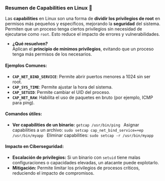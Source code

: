 ### **Resumen de Capabilities en Linux** 🐧

Las **capabilities** en Linux son una forma de **dividir los privilegios de root** en permisos más pequeños y específicos, mejorando la **seguridad** del sistema. Permiten que un proceso tenga ciertos privilegios sin necesidad de ejecutarse como `root`. Esto reduce el impacto de errores y vulnerabilidades.

- **¿Qué resuelven?**  
    Aplican el **principio de mínimos privilegios**, evitando que un proceso tenga más permisos de los necesarios.

#### **Ejemplos Comunes:**

- **`CAP_NET_BIND_SERVICE`**: Permite abrir puertos menores a 1024 sin ser root.
- **`CAP_SYS_TIME`**: Permite ajustar la hora del sistema.
- **`CAP_SETUID`**: Permite cambiar el UID del proceso.
- **`CAP_NET_RAW`**: Habilita el uso de paquetes en bruto (por ejemplo, ICMP para ping).

#### **Comandos útiles:**

- **Ver capabilities de un binario:**
`getcap /usr/bin/ping
`
Asignar capabilities a un archivo:
`sudo setcap cap_net_bind_service=+ep /usr/bin/myapp
`
Eliminar capabilities:
`sudo setcap -r /usr/bin/myapp
`
#### **Impacto en Ciberseguridad:**

- **Escalación de privilegios:** Si un binario con `setuid` tiene malas configuraciones o capacidades elevadas, un atacante puede explotarlo.
- **Mitigación:** Permite limitar los privilegios de procesos críticos, reduciendo el impacto de compromisos.
